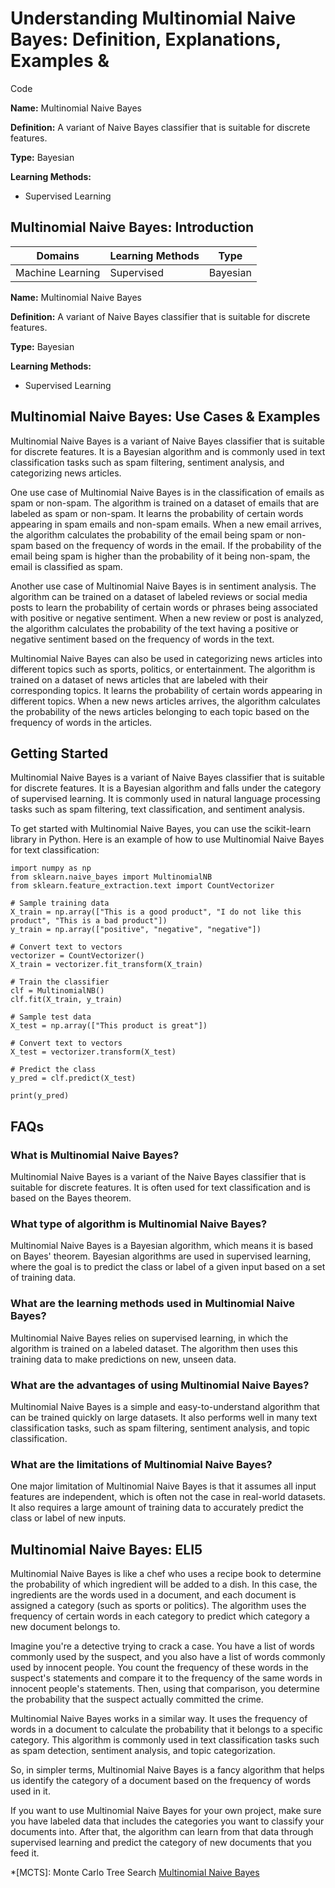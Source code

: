 # Understanding Multinomial Naive Bayes: Definition, Explanations, Examples &
Code

**Name:** Multinomial Naive Bayes

**Definition:** A variant of Naive Bayes classifier that is suitable for
discrete features.

**Type:** Bayesian

**Learning Methods:**

  * Supervised Learning 

## Multinomial Naive Bayes: Introduction

Domains | Learning Methods | Type  
---|---|---  
Machine Learning | Supervised | Bayesian  
  
**Name:** Multinomial Naive Bayes

**Definition:** A variant of Naive Bayes classifier that is suitable for
discrete features.

**Type:** Bayesian

**Learning Methods:**

  * Supervised Learning

## Multinomial Naive Bayes: Use Cases & Examples

Multinomial Naive Bayes is a variant of Naive Bayes classifier that is
suitable for discrete features. It is a Bayesian algorithm and is commonly
used in text classification tasks such as spam filtering, sentiment analysis,
and categorizing news articles.

One use case of Multinomial Naive Bayes is in the classification of emails as
spam or non-spam. The algorithm is trained on a dataset of emails that are
labeled as spam or non-spam. It learns the probability of certain words
appearing in spam emails and non-spam emails. When a new email arrives, the
algorithm calculates the probability of the email being spam or non-spam based
on the frequency of words in the email. If the probability of the email being
spam is higher than the probability of it being non-spam, the email is
classified as spam.

Another use case of Multinomial Naive Bayes is in sentiment analysis. The
algorithm can be trained on a dataset of labeled reviews or social media posts
to learn the probability of certain words or phrases being associated with
positive or negative sentiment. When a new review or post is analyzed, the
algorithm calculates the probability of the text having a positive or negative
sentiment based on the frequency of words in the text.

Multinomial Naive Bayes can also be used in categorizing news articles into
different topics such as sports, politics, or entertainment. The algorithm is
trained on a dataset of news articles that are labeled with their
corresponding topics. It learns the probability of certain words appearing in
different topics. When a new news articles arrives, the algorithm calculates
the probability of the news articles belonging to each topic based on the
frequency of words in the articles.

## Getting Started

Multinomial Naive Bayes is a variant of Naive Bayes classifier that is
suitable for discrete features. It is a Bayesian algorithm and falls under the
category of supervised learning. It is commonly used in natural language
processing tasks such as spam filtering, text classification, and sentiment
analysis.

To get started with Multinomial Naive Bayes, you can use the scikit-learn
library in Python. Here is an example of how to use Multinomial Naive Bayes
for text classification:

    
    
    
    import numpy as np
    from sklearn.naive_bayes import MultinomialNB
    from sklearn.feature_extraction.text import CountVectorizer
    
    # Sample training data
    X_train = np.array(["This is a good product", "I do not like this product", "This is a bad product"])
    y_train = np.array(["positive", "negative", "negative"])
    
    # Convert text to vectors
    vectorizer = CountVectorizer()
    X_train = vectorizer.fit_transform(X_train)
    
    # Train the classifier
    clf = MultinomialNB()
    clf.fit(X_train, y_train)
    
    # Sample test data
    X_test = np.array(["This product is great"])
    
    # Convert text to vectors
    X_test = vectorizer.transform(X_test)
    
    # Predict the class
    y_pred = clf.predict(X_test)
    
    print(y_pred)
    
    

## FAQs

### What is Multinomial Naive Bayes?

Multinomial Naive Bayes is a variant of the Naive Bayes classifier that is
suitable for discrete features. It is often used for text classification and
is based on the Bayes theorem.

### What type of algorithm is Multinomial Naive Bayes?

Multinomial Naive Bayes is a Bayesian algorithm, which means it is based on
Bayes' theorem. Bayesian algorithms are used in supervised learning, where the
goal is to predict the class or label of a given input based on a set of
training data.

### What are the learning methods used in Multinomial Naive Bayes?

Multinomial Naive Bayes relies on supervised learning, in which the algorithm
is trained on a labeled dataset. The algorithm then uses this training data to
make predictions on new, unseen data.

### What are the advantages of using Multinomial Naive Bayes?

Multinomial Naive Bayes is a simple and easy-to-understand algorithm that can
be trained quickly on large datasets. It also performs well in many text
classification tasks, such as spam filtering, sentiment analysis, and topic
classification.

### What are the limitations of Multinomial Naive Bayes?

One major limitation of Multinomial Naive Bayes is that it assumes all input
features are independent, which is often not the case in real-world datasets.
It also requires a large amount of training data to accurately predict the
class or label of new inputs.

## Multinomial Naive Bayes: ELI5

Multinomial Naive Bayes is like a chef who uses a recipe book to determine the
probability of which ingredient will be added to a dish. In this case, the
ingredients are the words used in a document, and each document is assigned a
category (such as sports or politics). The algorithm uses the frequency of
certain words in each category to predict which category a new document
belongs to.

Imagine you're a detective trying to crack a case. You have a list of words
commonly used by the suspect, and you also have a list of words commonly used
by innocent people. You count the frequency of these words in the suspect's
statements and compare it to the frequency of the same words in innocent
people's statements. Then, using that comparison, you determine the
probability that the suspect actually committed the crime.

Multinomial Naive Bayes works in a similar way. It uses the frequency of words
in a document to calculate the probability that it belongs to a specific
category. This algorithm is commonly used in text classification tasks such as
spam detection, sentiment analysis, and topic categorization.

So, in simpler terms, Multinomial Naive Bayes is a fancy algorithm that helps
us identify the category of a document based on the frequency of words used in
it.

If you want to use Multinomial Naive Bayes for your own project, make sure you
have labeled data that includes the categories you want to classify your
documents into. After that, the algorithm can learn from that data through
supervised learning and predict the category of new documents that you feed
it.

  *[MCTS]: Monte Carlo Tree Search
[Multinomial Naive Bayes](https://serp.ai/multinomial-naive-bayes/)

